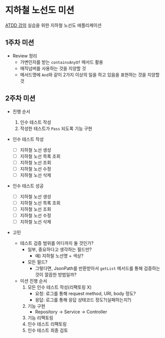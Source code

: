 # 지하철 노선도 미션
[ATDD 강의](https://edu.nextstep.camp/c/R89PYi5H) 실습을 위한 지하철 노선도 애플리케이션

## 1주차 미션
- Review 정리
  - 가변인자를 받는 `containsAnyOf` 메서드 활용
  - 매직넘버를 사용하는 것을 지양할 것
  - 메서드명에 `And`와 같이 2가지 이상의 일을 하고 있음을 표현하는 것을 지양할 것

## 2주차 미션
- 진행 순서
  1. 인수 테스트 작성
  2. 작성한 테스트가 `Pass` 되도록 기능 구현

- 인수 테스트 작성
  - [ ] 지하철 노선 생성
  - [ ] 지하철 노선 목록 조회
  - [ ] 지하철 노선 조회
  - [ ] 지하철 노선 수정
  - [ ] 지하철 노선 삭제

- 인수 테스트 성공
    - [ ] 지하철 노선 생성
    - [ ] 지하철 노선 목록 조회
    - [ ] 지하철 노선 조회
    - [ ] 지하철 노선 수정
    - [ ] 지하철 노선 삭제

- 고민
  - 테스트 검증 범위를 어디까지 둘 것인가?
     - 일부, 중요하다고 생각하는 필드만? 
        - 예) 지하철 노선명 + 색상?
     - 모든 필드?
       - 그렇다면, JsonPath를 반환받아서 `getList` 메서드를 통해 검증하는 것이 깔끔한 방법일까?
  - 미션 진행 순서
     1. 모든 인수 테스트 작성(리팩토링 X)
        - 요청: 로그를 통해 request method, URI, body 정도?
        - 응답: 로그를 통해 응답 상태코드 정도?(실패하는지?)
     3. 기능 구현
        - Repository -> Service -> Controller
     4. 기능 리팩토링
     5. 인수 테스트 리팩토링 
     6. 인수 테스트 최종 검토
